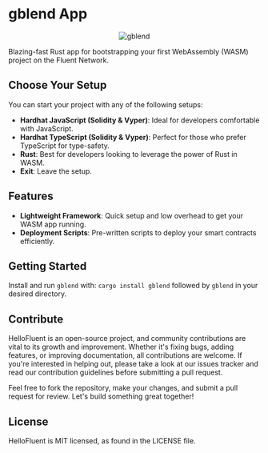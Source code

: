 # gblend App


<p align="center">
  <img src="https://i.ibb.co/CPfnFNV/gblend2.png" alt="gblend">
</p>


Blazing-fast Rust app for bootstrapping your first WebAssembly (WASM) project on the Fluent Network.
## Choose Your Setup

You can start your project with any of the following setups:

- **Hardhat JavaScript (Solidity & Vyper)**: Ideal for developers comfortable with JavaScript.
- **Hardhat TypeScript (Solidity & Vyper)**: Perfect for those who prefer TypeScript for type-safety.
- **Rust**: Best for developers looking to leverage the power of Rust in WASM.
- **Exit**: Leave the setup.

## Features

- **Lightweight Framework**: Quick setup and low overhead to get your WASM app running.
- **Deployment Scripts**: Pre-written scripts to deploy your smart contracts efficiently.

## Getting Started

Install and run `gblend` with: `cargo install gblend` followed by `gblend` in your desired directory.

## Contribute

HelloFluent is an open-source project, and community contributions are vital to its growth and improvement. Whether it's fixing bugs, adding features, or improving documentation, all contributions are welcome. If you're interested in helping out, please take a look at our issues tracker and read our contribution guidelines before submitting a pull request.

Feel free to fork the repository, make your changes, and submit a pull request for review. Let's build something great together!

## License

HelloFluent is MIT licensed, as found in the LICENSE file.


